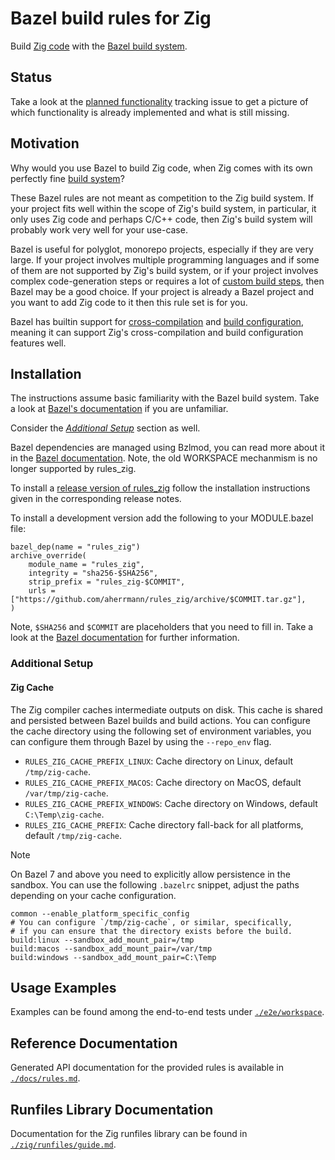 # Bazel build rules for Zig

Build [Zig code][zig] with the [Bazel build system][bazel].

[zig]: https://ziglang.org/
[bazel]: https://bazel.build/

## Status

Take a look at the [planned functionality][planned-functionality] tracking
issue to get a picture of which functionality is already implemented and what
is still missing.

[planned-functionality]: https://github.com/aherrmann/rules_zig/issues/1

## Motivation

Why would you use Bazel to build Zig code,
when Zig comes with its own perfectly fine [build system][zig-build]?

These Bazel rules are not meant as competition to the Zig build system.
If your project fits well within the scope of Zig's build system,
in particular, it only uses Zig code and perhaps C/C++ code,
then Zig's build system will probably work very well for your use-case.

Bazel is useful for polyglot, monorepo projects,
especially if they are very large.
If your project involves multiple programming languages
and if some of them are not supported by Zig's build system,
or if your project involves complex code-generation steps
or requires a lot of [custom build steps][zig-build-command-step],
then Bazel may be a good choice.
If your project is already a Bazel project
and you want to add Zig code to it
then this rule set is for you.

Bazel has builtin support for [cross-compilation][bazel-platforms]
and [build configuration][bazel-configurations],
meaning it can support Zig's cross-compilation
and build configuration features well.

[zig-build]: https://ziglang.org/documentation/master/#Zig-Build-System
[zig-build-command-step]: https://ikrima.dev/dev-notes/zig/zig-build/#run-commands-as-build-steps
[bazel-platforms]: https://bazel.build/extending/platforms
[bazel-configurations]: https://bazel.build/extending/config

## Installation

The instructions assume basic familiarity with the Bazel build system.
Take a look at [Bazel's documentation][bazel-intro] if you are unfamiliar.

Consider the [_Additional Setup_](#additional-setup) section as well.

[bazel-intro]: https://bazel.build/about/intro

Bazel dependencies are managed using Bzlmod, you can read more about it in the
[Bazel documentation][bzlmod-doc].
Note, the old WORKSPACE mechanmism is no longer supported by rules_zig.

[bzlmod-doc]: https://bazel.build/external/overview#bzlmod

To install a [release version of rules_zig][rules-zig-releases] follow the
installation instructions given in the corresponding release notes.

[rules-zig-releases]: https://github.com/aherrmann/rules_zig/releases

To install a development version add the following to your MODULE.bazel file:

```bzl
bazel_dep(name = "rules_zig")
archive_override(
    module_name = "rules_zig",
    integrity = "sha256-$SHA256",
    strip_prefix = "rules_zig-$COMMIT",
    urls = ["https://github.com/aherrmann/rules_zig/archive/$COMMIT.tar.gz"],
)
```

Note, `$SHA256` and `$COMMIT` are placeholders that you need to fill in. Take a
look at the [Bazel documentation][archive-override-doc] for further
information.

[archive-override-doc]: https://bazel.build/versions/7.0.0/rules/lib/globals/module#archive_override

<!-- TODO[AH] Write a user-guide
  https://github.com/aherrmann/rules_zig/issues/59

## User Guide Documentation

-->

### Additional Setup

#### Zig Cache

The Zig compiler caches intermediate outputs on disk. This cache is shared and
persisted between Bazel builds and build actions. You can configure the cache
directory using the following set of environment variables, you can configure
them through Bazel by using the `--repo_env` flag.

- `RULES_ZIG_CACHE_PREFIX_LINUX`: Cache directory on Linux, default `/tmp/zig-cache`.
- `RULES_ZIG_CACHE_PREFIX_MACOS`: Cache directory on MacOS, default `/var/tmp/zig-cache`.
- `RULES_ZIG_CACHE_PREFIX_WINDOWS`: Cache directory on Windows, default `C:\Temp\zig-cache`.
- `RULES_ZIG_CACHE_PREFIX`: Cache directory fall-back for all platforms, default `/tmp/zig-cache`.

> [!Note]
> On Bazel 7 and above you need to explicitly allow persistence in the sandbox.
> You can use the following `.bazelrc` snippet, adjust the paths depending on
> your cache configuration.
>
> ```
> common --enable_platform_specific_config
> # You can configure `/tmp/zig-cache`, or similar, specifically,
> # if you can ensure that the directory exists before the build.
> build:linux --sandbox_add_mount_pair=/tmp
> build:macos --sandbox_add_mount_pair=/var/tmp
> build:windows --sandbox_add_mount_pair=C:\Temp
> ```

## Usage Examples

<!-- TODO[AH] Create an instructive example.
  https://github.com/aherrmann/rules_zig/issues/58
-->

Examples can be found among the end-to-end tests under
[`./e2e/workspace`](./e2e/workspace).

## Reference Documentation

Generated API documentation for the provided rules is available in
[`./docs/rules.md`](./docs/rules.md).

## Runfiles Library Documentation

Documentation for the Zig runfiles library can be found in
[`./zig/runfiles/guide.md`](./zig/runfiles/guide.md).
